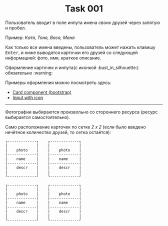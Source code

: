 <p align="center">
  <h1 align="center">Task 001</h1>
</p>

<p>Пользователь вводит в поле инпута имена своих друзей через запятую и пробел.</p>
<p>Пример:
    <i>Катя, Тоня, Вася, Маня</i>
</p>

<p>Как только все имена введены, пользователь может нажать клавишу <kbd>Enter</kbd>, и ниже выводятся карточки его друзей со следующей информацией: фото, имя, краткое описание.</p>

<p>Оформление карточек и инпута(с иконкой :bust_in_silhouette:) обязательно :warning:</p>

Примеры оформления можно посмотреть здесь:
 - <a href="https://getbootstrap.com/docs/4.1/components/card/">Card component (bootstrap)</a>
 - <a href="http://stackoverflow.com/question/18838964/add-bootstrap-glyphicon-to-input-box">Input with icon</a>
***
 <p>Фотографии выбираются произвольно со стороннего ресурса (ресурс выбирается самостоятельно).</p>

Само расположение карточек по сетке _2 х 2_ (если было введено нечётное количество друзей, то сетка остаётся):


```
┌-------------┐    ┌-------------┐
|             |    |             |
|    photo    |    |    photo    |
|-------------|    |-------------|
|    name     |    |    name     |
|-------------|    |-------------|
|    descr    |    |    descr    |
|             |    |             |
└-------------┘    └-------------┘

┌-------------┐    ┌-------------┐
|             |    |             |
|    photo    |    |    photo    |
|-------------|    |-------------|
|    name     |    |    name     |
|-------------|    |-------------|
|    descr    |    |    descr    |
|             |    |             |
└-------------┘    └-------------┘

```
